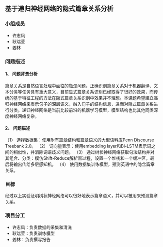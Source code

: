 ## 基于递归神经网络的隐式篇章关系分析

### 小组成员
- 许志凤
- 耿瑞莹
- 姜林

### 问题描述
#### 1、	问题背景分析
篇章关系是自然语言处理中面临的瓶颈问题，正确识别篇章关系对于机器翻译、文本分类等任务具有重大意义，目前显式篇章关系识别已经取得了很好的效果，而传统的基于特征工程的方法在隐式篇章关系识别中效果并不理想。本课题希望建立递归神经网络来表示句子的深层语义，融入句子的结构信息，进而对隐式篇章关系进行分类。递归神经网络是当前比较前沿的机器学习模型，模型结构也比其他同类深度神经网络复杂。
#### 2、	问题描述
（1）	选择数据集：使用附有篇章结构和篇章语义的大型语料库Penn Discourse Treebank 2.0。
（2）	词向量表示：使用embedding layer和Bi-LSTM表示词之间的相似性，并消除词语歧义问题。
（3）	通过树状神经网络获取句法结构并对其组合、分类：模仿Shift-Reduce解析器过程，设置一个堆栈和一个缓冲区，最后将输出传给多层感知机。
（4）	使用数据集训练模型，预测英语中的隐含篇章关系。

### 目标
经过以上实验证明树状神经网络可以很好地表示篇章语义，并可以被用来预测篇章关系。

### 项目分工
* 许志凤：负责数据的采集和清洗
* 耿瑞莹：负责训练模型
* 姜林：负责撰写报告
